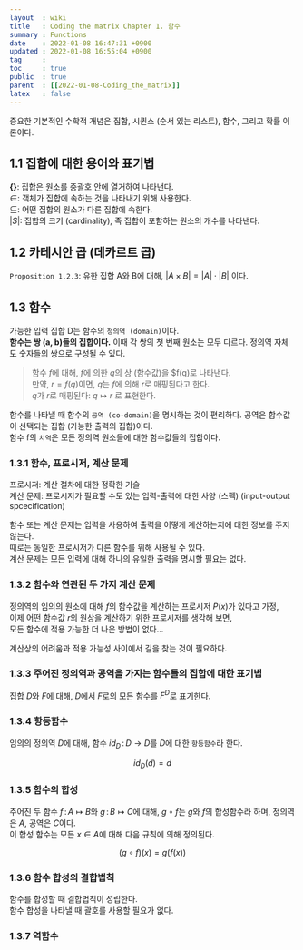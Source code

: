 ```yaml
---
layout  : wiki
title   : Coding the matrix Chapter 1. 함수 
summary : Functions
date    : 2022-01-08 16:47:31 +0900
updated : 2022-01-08 16:55:04 +0900
tag     : 
toc     : true
public  : true
parent  : [[2022-01-08-Coding_the_matrix]] 
latex   : false
---
```


중요한 기본적인 수학적 개념은 집합, 시퀀스 (순서 있는 리스트), 함수, 그리고 확률 이론이다.  

## 1.1 집합에 대한 용어와 표기법

**{}**: 집합은 원소를 중괄호 안에 열거하여 나타낸다.  
$\in$: 객체가 집합에 속하는 것을 나타내기 위해 사용한다.  
$\subseteq$: 어떤 집합의 원소가 다른 집합에 속한다.  
$\left| S \right|$: 집합의 크기 (cardinality), 즉 집합이 포함하는 원소의 개수를 나타낸다.  

## 1.2 카테시안 곱 (데카르트 곱)

`Proposition 1.2.3`: 유한 집합 A와 B에 대해, $\left| A \times B \right| = \left| A \right| \cdot \left| B \right|$ 이다.

## 1.3 함수

가능한 입력 집합 D는 함수의 `정의역 (domain)`이다.  
**함수는 쌍 (a, b)들의 집합이다.** 이때 각 쌍의 첫 번째 원소는 모두 다르다. 정의역 자체도 숫자들의 쌍으로 구성될 수 있다.  

> 함수 $f$에 대해, $f$에 의한 $q$의 상 (함수값)을 $f(q)로 나타낸다.  
> 만약, $r = f(q)$이면, $q$는 $f$에 의해 $r$로 매핑된다고 한다.  
> $q$가 $r$로 매핑된다: $q \longmapsto r$ 로 표현한다.  

함수를 나타낼 때 함수의 `공역 (co-domain)`을 명시하는 것이 편리하다. 공역은 함수값이 선택되는 집합 (가능한 출력의 집합)이다.  
함수 f의 `치역`은 모든 정의역 원소들에 대한 함수값들의 집합이다.

### 1.3.1 함수, 프로시저, 계산 문제

프로시저: 계산 절차에 대한 정확한 기술  
계산 문제: 프로시저가 필요할 수도 있는 입력-출력에 대한 사양 (스펙) (input-output spcecification)  

함수 또는 계산 문제는 입력을 사용하여 출력을 어떻게 계산하는지에 대한 정보를 주지 않는다.  
때로는 동일한 프로시저가 다른 함수를 위해 사용될 수 있다.  
계산 문제는 모든 입력에 대해 하나의 유일한 출력을 명시할 필요는 없다.  

### 1.3.2 함수와 연관된 두 가지 계산 문제

정의역의 임의의 원소에 대해 $f$의 함수값을 계산하는 프로시저 $P(x)$가 있다고 가정,  
이제 어떤 함수값 $r$의 원상을 계산하기 위한 프로시저를 생각해 보면,  
모든 함수에 적용 가능한 더 나은 방법이 없다...

계산상의 어려움과 적용 가능성 사이에서 길을 찾는 것이 필요하다.  

### 1.3.3 주어진 정의역과 공역을 가지는 함수들의 집합에 대한 표기법

집합 $D$와 $F$에 대해, $D$에서 $F$로의 모든 함수를 $F^D$로 표기한다.  

### 1.3.4 항등함수

임의의 정의역 $D$에 대해, 함수 $id_D\, : \, D\to D$를 $D$에 대한 `항등함수`라 한다.

$$
id_D(d)=d
$$  

### 1.3.5 함수의 합성

주어진 두 함수 $f\, :\, A\longmapsto B$와 $g\, :\, B\longmapsto C$에 대해, $g\circ f$는 $g$와 $f$의 합성함수라 하며, 정의역은 $A$, 공역은 $C$이다.  
이 합성 함수는 모든 $x\in A$에 대해 다음 규칙에 의해 정의된다.

$$
(g\circ f)(x) = g(f(x))
$$

### 1.3.6 함수 합성의 결합법칙

함수를 합성할 때 결합법칙이 성립한다.  
함수 합성을 나타낼 때 괄호를 사용할 필요가 없다.

### 1.3.7 역함수
